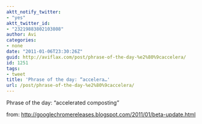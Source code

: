 ```yaml
---
aktt_notify_twitter:
- "yes"
aktt_twitter_id:
- "23219883802103808"
author: Avi
categories:
- none
date: "2011-01-06T23:30:26Z"
guid: http://aviflax.com/post/phrase-of-the-day-%e2%80%9caccelera/
id: 1251
tags:
- tweet
title: 'Phrase of the day: “accelera…'
url: /post/phrase-of-the-day-%e2%80%9caccelera/
---
```

Phrase of the day: “accelerated composting”

from: <a href="http://googlechromereleases.blogspot.com/2011/01/beta-update.html" rel="nofollow">http://googlechromereleases.blogspot.com/2011/01/beta-update.html</a>